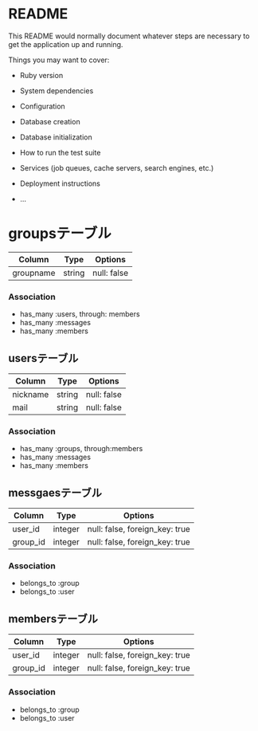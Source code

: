 # README

This README would normally document whatever steps are necessary to get the
application up and running.

Things you may want to cover:

* Ruby version

* System dependencies

* Configuration

* Database creation

* Database initialization

* How to run the test suite

* Services (job queues, cache servers, search engines, etc.)

* Deployment instructions

* ...

# groupsテーブル

|Column|Type|Options|
|------|----|-------|
|groupname|string|null: false|

### Association
- has_many :users, through: members
- has_many :messages
- has_many :members

 ## usersテーブル

|Column|Type|Options|
|------|----|-------|
|nickname|string|null: false|
|mail|string|null: false|

### Association
- has_many :groups, through:members
- has_many :messages
- has_many :members

## messgaesテーブル

|Column|Type|Options|
|------|----|-------|
|user_id|integer|null: false, foreign_key: true|
|group_id|integer|null: false, foreign_key: true|

### Association
- belongs_to :group
- belongs_to :user

## membersテーブル

|Column|Type|Options|
|------|----|-------|
|user_id|integer|null: false, foreign_key: true|
|group_id|integer|null: false, foreign_key: true|

### Association
- belongs_to :group
- belongs_to :user